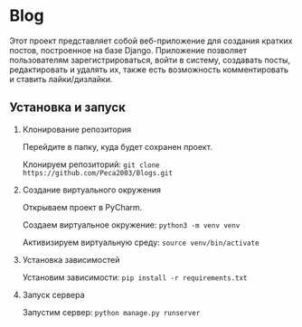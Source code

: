 # Blog

Этот проект представляет собой веб-приложение для создания кратких постов, построенное на базе Django. Приложение позволяет пользователям зарегистрироваться, войти в систему, создавать посты, редактировать и удалять их, также есть возможность комментировать и ставить лайки/дизлайки. 

## Установка и запуск

1. Клонирование репозитория

   Перейдите в папку, куда будет сохранен проект.
   
   Клонируем репозиторий:   `git clone https://github.com/Peca2003/Blogs.git`

3. Создание виртуального окружения

   Открываем проект в PyCharm.

   Создаем виртуальное окружение:   `python3 -m venv venv`

   Активизируем виртуальную среду:   `source venv/bin/activate`
   
4. Установка зависимостей

   Установим зависимости:   `pip install -r requirements.txt`
   
5. Запуск сервера

   Запустим сервер:   `python manage.py runserver`
